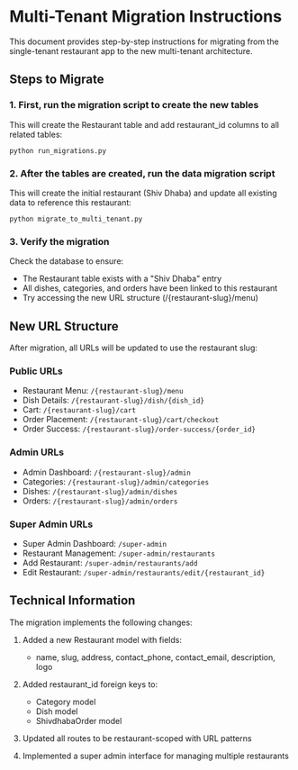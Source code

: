 # Multi-Tenant Migration Instructions

This document provides step-by-step instructions for migrating from the single-tenant restaurant app to the new multi-tenant architecture.

## Steps to Migrate

### 1. First, run the migration script to create the new tables

This will create the Restaurant table and add restaurant_id columns to all related tables:

```
python run_migrations.py
```

### 2. After the tables are created, run the data migration script

This will create the initial restaurant (Shiv Dhaba) and update all existing data to reference this restaurant:

```
python migrate_to_multi_tenant.py
```

### 3. Verify the migration

Check the database to ensure:
- The Restaurant table exists with a "Shiv Dhaba" entry
- All dishes, categories, and orders have been linked to this restaurant
- Try accessing the new URL structure (/{restaurant-slug}/menu)

## New URL Structure

After migration, all URLs will be updated to use the restaurant slug:

### Public URLs
- Restaurant Menu: `/{restaurant-slug}/menu`
- Dish Details: `/{restaurant-slug}/dish/{dish_id}`
- Cart: `/{restaurant-slug}/cart`
- Order Placement: `/{restaurant-slug}/cart/checkout`
- Order Success: `/{restaurant-slug}/order-success/{order_id}`

### Admin URLs
- Admin Dashboard: `/{restaurant-slug}/admin`
- Categories: `/{restaurant-slug}/admin/categories`
- Dishes: `/{restaurant-slug}/admin/dishes`
- Orders: `/{restaurant-slug}/admin/orders`

### Super Admin URLs
- Super Admin Dashboard: `/super-admin`
- Restaurant Management: `/super-admin/restaurants`
- Add Restaurant: `/super-admin/restaurants/add`
- Edit Restaurant: `/super-admin/restaurants/edit/{restaurant_id}`

## Technical Information

The migration implements the following changes:

1. Added a new Restaurant model with fields:
   - name, slug, address, contact_phone, contact_email, description, logo
   
2. Added restaurant_id foreign keys to:
   - Category model
   - Dish model
   - ShivdhabaOrder model
   
3. Updated all routes to be restaurant-scoped with URL patterns

4. Implemented a super admin interface for managing multiple restaurants
